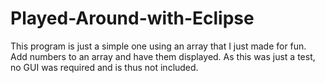 # Played-Around-with-Eclipse
This program is just a simple one using an array that I just made for fun. Add numbers to an array and have them displayed. As this was just a test, no GUI was required and is thus not included.
